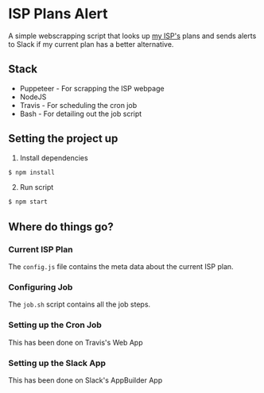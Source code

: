 # ISP Plans Alert

A simple webscrapping script that looks up [my ISP's](https://www.ttnetwork.net/) plans and sends alerts to Slack if my current plan has a better alternative.

## Stack

- Puppeteer - For scrapping the ISP webpage
- NodeJS
- Travis - For scheduling the cron job
- Bash - For detailing out the job script

## Setting the project up

1. Install dependencies

```bash
$ npm install
```

2. Run script

```bash
$ npm start
```

## Where do things go?

### Current ISP Plan

The `config.js` file contains the meta data about the current ISP plan.

### Configuring Job

The `job.sh` script contains all the job steps.

### Setting up the Cron Job

This has been done on Travis's Web App

### Setting up the Slack App

This has been done on Slack's AppBuilder App
